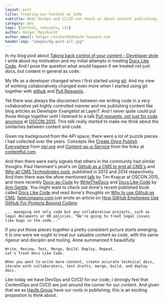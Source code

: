 ```yaml
---
layout: post
title: Treating our Content as Code
subtitle: What DevOps and CI/CD can teach us about content publishing.
category: dev
tags: [content, concepts, cto]
author: Holger Reinhardt
author_email: holger.reinhardt@haufe-lexware.com 
header-img: "images/bg-post.alt.jpg"
---
```


In my blog post about [Taking back control of your content - Developer style](https://hlgr360.github.io/blog/blog/running-ghp-jekyll/) I write about my motivation and my initial attempts in treating [Docs Like Code](http://www.docslikecode.com). And I pose the question what would happen if we treated not just docs, but content in general as code.

My life as a developer changed when I first started using [git](https://en.wikipedia.org/wiki/Git). And my view of working collaboratively  changed even more when I started using git together with [github](http://github.com) and [Pull Requests](https://en.wikipedia.org/wiki/Distributed_version_control#Pull_requests). 

Yet there was always the disconnect between me writing code in a very collaborative yet highly controlled manner and me publishing content like blog articles as Developer Evangelist at Layer7. And I never quite could put those things together until I listened to a talk [Pull requests, not just for code anymore](https://media.ccc.de/v/froscon2015-1525-pull_requests_not_just_for_code_anymore) at [OSCON 2015](https://hlgr360.github.io/blog/blog/notes-oscon/). This talk really started to make me think about the similarties between content and code. 

Given my background from the API space, there were a lot of puzzle pieces I had collected over the years. Concepts like [Create Once Publish Everywhere](https://www.slideshare.net/zachbrand/npr-api-create-once-publish-everywhere) from [npr.org](https://npr.codes) and [Content-as-a-Service](https://www.contentful.com/r/knowledgebase/content-as-a-service/) from the folks at [contentful.com](https://www.contentful.com). 

And then there were early signals that others in the community had similar thoughs: Paul Hammant's post's on [Github as a CMS to end all CMS's](https://paulhammant.com/blog/github-as-a-cms-to-end-cmses.html) and [Why all CMS Technologies suck](https://paulhammant.com/2014/08/29/nearly-all-cms-technologies-suck/), published in 2013 and 2014 respectively. And then there was the afore mentioned [talk](https://media.ccc.de/v/froscon2015-1525-pull_requests_not_just_for_code_anymore) by Tim Krajcar at OSCON 2015, and more recently [Docs-as-Code](http://www.writethedocs.org/guide/docs-as-code/) by [WriteTheDocs](http://www.writethedocs.org) and [Docs Like Code](http://www.docslikecode.com) by [Ann Gentle](https://justwriteclick.com). You might want to check out Anne's recent published book called [Docs Like Code](https://justwriteclick.com/books/docs-like-code/)  and read Anne's thoughts on [Why to use Github as CMS](https://justwriteclick.com/2015/12/17/why-use-github-as-a-content-management-system/). [fastcompany.com](https://www.fastcompany.com) just wrote an article on [How GitHub Employees Use GitHub For Projects Beyond Coding](https://www.fastcompany.com/40430104/how-github-employees-use-github-for-projects-beyond-coding):

```text
... managing not only code but any collaborative projects, such as legal documents or HR policies. “We’re going to treat legal issues like bugs in the code...”
```

If you put those pieces together a pretty consistent picture starts emerging. It is one were we ought to treat our valuable content as code, with the same rigeour and disciplin and tooling. Anne summarized it beautifully 

```text
Write, Review, Test, Merge, Build, Deploy, Repeat. 
Let's Treat Docs Like Code.

When you want to write more content, create accurate technical docs, iterate with collaborators, test drafts, merge, build, and deploy docs.
```

Like today we have DevOps and CI/CD for our code, I strongly feel that  ContentOps and CI/CD are just around the corner for our content. And given that we as [Haufe.Group](https://www.haufe-lexware.com/en/about-us/) have our roots in publishing, this is an exciting propostion to think about.